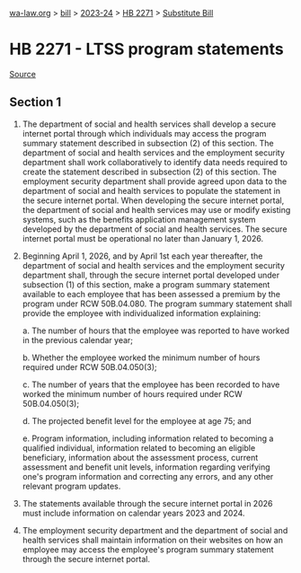 [wa-law.org](/) > [bill](/bill/) > [2023-24](/bill/2023-24/) > [HB 2271](/bill/2023-24/hb/2271/) > [Substitute Bill](/bill/2023-24/hb/2271/S/)

# HB 2271 - LTSS program statements

[Source](http://lawfilesext.leg.wa.gov/biennium/2023-24/Pdf/Bills/House%20Bills/2271-S.pdf)

## Section 1
1. The department of social and health services shall develop a secure internet portal through which individuals may access the program summary statement described in subsection (2) of this section. The department of social and health services and the employment security department shall work collaboratively to identify data needs required to create the statement described in subsection (2) of this section. The employment security department shall provide agreed upon data to the department of social and health services to populate the statement in the secure internet portal. When developing the secure internet portal, the department of social and health services may use or modify existing systems, such as the benefits application management system developed by the department of social and health services. The secure internet portal must be operational no later than January 1, 2026.

2. Beginning April 1, 2026, and by April 1st each year thereafter, the department of social and health services and the employment security department shall, through the secure internet portal developed under subsection (1) of this section, make a program summary statement available to each employee that has been assessed a premium by the program under RCW 50B.04.080. The program summary statement shall provide the employee with individualized information explaining:

    a. The number of hours that the employee was reported to have worked in the previous calendar year;

    b. Whether the employee worked the minimum number of hours required under RCW 50B.04.050(3);

    c. The number of years that the employee has been recorded to have worked the minimum number of hours required under RCW 50B.04.050(3);

    d. The projected benefit level for the employee at age 75; and

    e. Program information, including information related to becoming a qualified individual, information related to becoming an eligible beneficiary, information about the assessment process, current assessment and benefit unit levels, information regarding verifying one's program information and correcting any errors, and any other relevant program updates.

3. The statements available through the secure internet portal in 2026 must include information on calendar years 2023 and 2024.

4. The employment security department and the department of social and health services shall maintain information on their websites on how an employee may access the employee's program summary statement through the secure internet portal.

